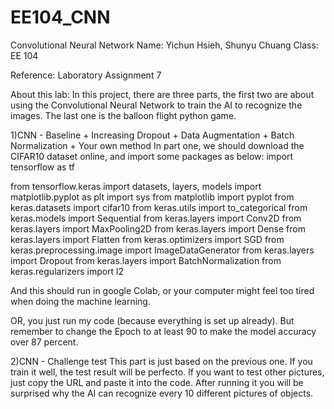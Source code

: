 # EE104_CNN
Convolutional Neural Network
Name: Yichun Hsieh, Shunyu Chuang
Class: EE 104

Reference: Laboratory Assignment 7

About this lab: In this project, there are three parts, the first two are about using the Convolutional Neural Network to train the AI to recognize the images. The last one is the balloon flight python game.

1)CNN - Baseline + Increasing Dropout + Data Augmentation + Batch Normalization + Your own method
In part one, we should download the CIFAR10 dataset online, and import some packages as below:
import tensorflow as tf

from tensorflow.keras import datasets, layers, models
import matplotlib.pyplot as plt
import sys
from matplotlib import pyplot
from keras.datasets import cifar10
from keras.utils import to_categorical
from keras.models import Sequential
from keras.layers import Conv2D
from keras.layers import MaxPooling2D
from keras.layers import Dense
from keras.layers import Flatten
from keras.optimizers import SGD
from keras.preprocessing.image import ImageDataGenerator
from keras.layers import Dropout
from keras.layers import BatchNormalization
from keras.regularizers import l2
 
And this should run in google Colab, or your computer might feel too tired when doing the machine learning.

OR, you just run my code (because everything is set up already). But remember to change the Epoch to at least 90 to make the model accuracy over 87 percent.

2)CNN - Challenge test
This part is just based on the previous one. If you train it well, the test result will be perfecto.
If you want to test other pictures, just copy the URL and paste it into the code. After running it you will be surprised why the AI can recognize every 10 different pictures of objects. 

